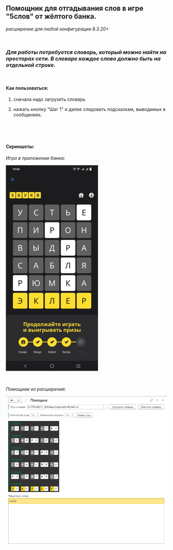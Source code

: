 ## Помощник для отгадывания слов в игре "5слов" от жёлтого банка.

_расширение для любой конфигурации 8.3.20+_

&nbsp;

### _Для работы потребуется словарь, который можно найти на просторах сети. В словаре каждое слово должно быть на отдельной строке._

&nbsp;

#### Как пользоваться:

1) сначала надо загрузить словарь

2) нажать кнопку "Шаг 1" и далее следовать подсказкам, выводимых в сообщениях.

&nbsp;

&nbsp;

#### Скриншоты:

_Игра в приложении банка:_

![bank_game](/screenshots/bank_game.png)

&nbsp;

_Помощник из расширения:_

![main](/screenshots/main.png)
